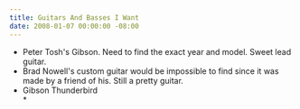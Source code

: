 ```yaml
---
title: Guitars And Basses I Want
date: 2008-01-07 00:00:00 -08:00
---
```


<ul>
<li>Peter Tosh's Gibson. Need to find the exact year and model. Sweet lead guitar.</li>
<li>Brad Nowell's custom guitar would be impossible to find since it was made by a friend of his. Still a pretty guitar.</li>
<li>Gibson Thunderbird</li>
*
</ul>
